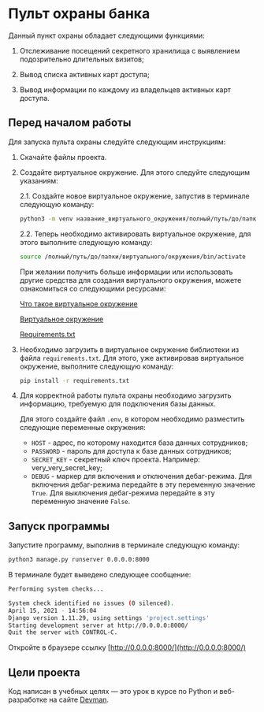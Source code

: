 # Пульт охраны банка

Данный пункт охраны обладает следующими функциями:

1. Отслеживание посещений секретного хранилища с 
   выявлением подозрительно длительных визитов;
   
2. Вывод списка активных карт доступа;

3. Вывод информации по каждому из владельцев
активных карт доступа.
   
## Перед началом работы

Для запуска пульта охраны следуйте следующим инструкциям:

1. Скачайте файлы проекта.

2. Создайте виртуальное окружение.
Для этого следуйте следующим указаниям:

    2.1. Создайте новое виртуальное окружение, запустив 
   в терминале следующую команду:
   
    ```bash
    python3 -m venv название_виртуального_окружения/полный/путь/до/папки/виртуального/окружения
    ```

    2.2. Теперь необходимо активировать виртуальное окружение, 
   для этого выполните следующую команду:
   
    ```bash
    source /полный/путь/до/папки/виртуального/окружения/bin/activate
    ```
    При желании получить больше информации или 
    использовать другие средства для создания виртуального окружения,
    можете ознакомиться со следующими ресурсами:
    
   [Что такое виртуальное окружение](https://devman.org/qna/12/chto-takoe-virtualnoe/)
    
   [Виртуальное окружение](https://devman.org/encyclopedia/pip/pip_virtualenv/)
    
   [Requirements.txt](https://pip.pypa.io/en/stable/user_guide/#requirements-files)

3. Необходимо загрузить в виртуальное окружение библиотеки 
   из файла `requirements.txt`. 
Для этого, уже активировав виртуальное окружение, 
   выполните следующую команду:

    ```bash
    pip install -r requirements.txt
    ```
4. Для корректной работы пульта охраны необходимо загрузить 
   информацию, требуемую для подключения базы данных.
   
   Для этого создайте файл `.env`, в котором необходимо разместить 
следующие переменные окружения:
   - `HOST` - адрес, по которому находится база данных сотрудников;
   - `PASSWORD` - пароль для доступа к базе данных сотрудников;
   - `SECRET_KEY` - секретный ключ проекта. Например: very_very_secret_key;
   - `DEBUG` - маркер для включения и отключения дебаг-режима.
   Для включения дебаг-режима передайте в эту переменную значение `True`.
     Для выключения дебаг-режима передайте в эту переменную значение `False`.
     
## Запуск программы
Запустите программу, выполнив в терминале следующую команду:

```bash
python3 manage.py runserver 0.0.0.0:8000
```

В терминале будет выведено следующее сообщение:
```bash
Performing system checks...

System check identified no issues (0 silenced).
April 15, 2021 - 14:56:04
Django version 1.11.29, using settings 'project.settings'
Starting development server at http://0.0.0.0:8000/
Quit the server with CONTROL-C.
```

Откройте в браузере ссылку [http://0.0.0.0:8000/](http://0.0.0.0:8000/)

## Цели проекта

Код написан в учебных целях — это урок в курсе по Python и веб-разработке на сайте [Devman](https://dvmn.org).
